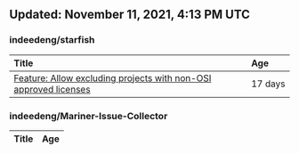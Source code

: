 ## Updated: November 11, 2021, 4:13 PM UTC


### indeedeng/starfish
|**Title**|**Age**|
|:----|:----|
|[Feature: Allow excluding projects with non-OSI approved licenses](https://github.com/indeedeng/starfish/issues/126)|17&nbsp;days|


### indeedeng/Mariner-Issue-Collector
|**Title**|**Age**|
|:----|:----|